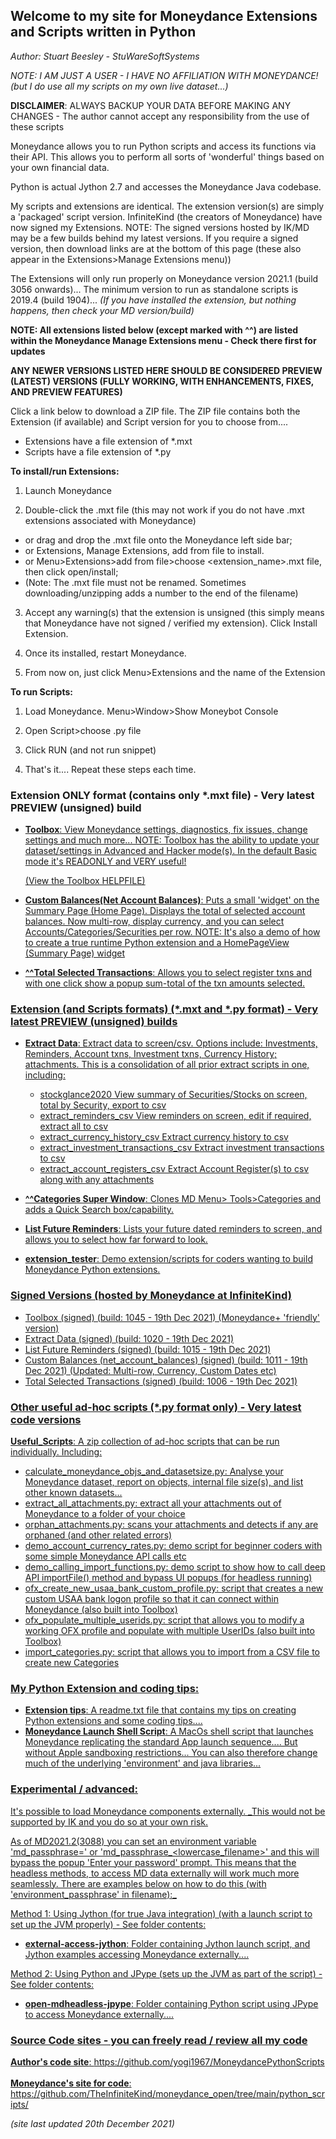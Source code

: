 ## Welcome to my site for Moneydance Extensions and Scripts written in Python

_Author: Stuart Beesley - StuWareSoftSystems_

_NOTE: I AM JUST A USER - I HAVE NO AFFILIATION WITH MONEYDANCE! (but I do use all my scripts on my own live dataset...)_

**DISCLAIMER**: ALWAYS BACKUP YOUR DATA BEFORE MAKING ANY CHANGES - The author cannot accept any responsibility from the use of these scripts

Moneydance allows you to run Python scripts and access its functions via their API.
This allows you to perform all sorts of 'wonderful' things based on your own financial data.

Python is actual Jython 2.7 and accesses the Moneydance Java codebase.

My scripts and extensions are identical. The extension version(s) are simply a 'packaged' script version. 
InfiniteKind (the creators of Moneydance) have now signed my Extensions.
NOTE: The signed versions hosted by IK/MD may be a few builds behind my latest versions.
If you require a signed version, then download links are at the bottom of this page (these also appear in the Extensions>Manage Extensions menu))

The Extensions will only run properly on Moneydance version 2021.1 (build 3056 onwards)...
The minimum version to run as standalone scripts is 2019.4 (build 1904)...
_(If you have installed the extension, but nothing happens, then check your MD version/build)_


**NOTE: All extensions listed below (except marked with ^^) are listed within the Moneydance Manage Extensions menu - Check there first for updates**

**ANY NEWER VERSIONS LISTED HERE SHOULD BE CONSIDERED PREVIEW (LATEST) VERSIONS (FULLY WORKING, WITH ENHANCEMENTS, FIXES, AND PREVIEW FEATURES)**

Click a link below to download a ZIP file. The ZIP file contains both the Extension (if available) and Script version for you to choose from....
- Extensions have a file extension of *.mxt
- Scripts have a file extension of *.py

**To install/run Extensions:**

1) Launch Moneydance

2) Double-click the .mxt file (this may not work if you do not have .mxt extensions associated with Moneydance)
  - or drag and drop the .mxt file onto the Moneydance left side bar;
  - or Extensions, Manage Extensions, add from file to install.
  - or Menu>Extensions>add from file>choose <extension_name>.mxt file, then click open/install;
  - (Note: The .mxt file must not be renamed. Sometimes downloading/unzipping adds a number to the end of the filename)
3) Accept any warning(s) that the extension is unsigned (this simply means that Moneydance have not signed / verified my extension). Click Install Extension.

4) Once its installed, restart Moneydance.

5) From now on, just click Menu>Extensions and the name of the Extension

**To run Scripts:**

1) Load Moneydance. Menu>Window>Show Moneybot Console

2) Open Script>choose <scriptname>.py file

3) Click RUN (and not run snippet)

4) That's it.... Repeat these steps each time.


### Extension ONLY format (contains only *.mxt file) - Very latest PREVIEW (unsigned) build
- <a href="https://github.com/yogi1967/MoneydancePythonScripts/raw/master/toolbox.zip">**Toolbox**: View Moneydance settings, diagnostics, fix issues, change settings and much more...
NOTE: Toolbox has the ability to update your dataset/settings in Advanced and Hacker mode(s). In the default Basic mode it's READONLY and VERY useful!

    <a href="https://github.com/yogi1967/MoneydancePythonScripts/raw/master/source/toolbox/toolbox_readme.txt">(View the Toolbox HELPFILE)


- <a href="https://github.com/yogi1967/MoneydancePythonScripts/raw/master/net_account_balances.zip">**Custom Balances(Net Account Balances)**: Puts a small 'widget' on the Summary Page (Home Page). Displays the total of selected account balances. Now multi-row, display currency, and you can select Accounts/Categories/Securities per row.
NOTE: It's also a demo of how to create a true runtime Python extension and a HomePageView (Summary Page) widget

- <a href="https://github.com/yogi1967/MoneydancePythonScripts/raw/master/total_selected_transactions.zip">**^^Total Selected Transactions**: Allows you to select register txns and with one click show a popup sum-total of the txn amounts selected.

### Extension (and Scripts formats) (*.mxt and *.py format) - Very latest PREVIEW (unsigned) builds
-  <a href="https://github.com/yogi1967/MoneydancePythonScripts/raw/master/extract_data.zip">**Extract Data**: Extract data to screen/csv. Options include: Investments, Reminders, Account txns, Investment txns, Currency History; attachments. This is a consolidation of all prior extract scripts in one, including: 
    - stockglance2020                       View summary of Securities/Stocks on screen, total by Security, export to csv
    - extract_reminders_csv                 View reminders on screen, edit if required, extract all to csv
    - extract_currency_history_csv          Extract currency history to csv
    - extract_investment_transactions_csv   Extract investment transactions to csv
    - extract_account_registers_csv         Extract Account Register(s) to csv along with any attachments

-  <a href="https://github.com/yogi1967/MoneydancePythonScripts/raw/master/categories_super_window.zip">**^^Categories Super Window**: Clones MD Menu> Tools>Categories and adds a Quick Search box/capability.

-  <a href="https://github.com/yogi1967/MoneydancePythonScripts/raw/master/list_future_reminders.zip">**List Future Reminders**: Lists your future dated reminders to screen, and allows you to select how far forward to look.

-  <a href="https://github.com/yogi1967/MoneydancePythonScripts/raw/master/extension_tester.zip">**extension_tester**: Demo extension/scripts for coders wanting to build Moneydance Python extensions.

### Signed Versions (hosted by Moneydance at InfiniteKind)
- <a href="https://infinitekind.com/app/md/extensions/toolbox.mxt">Toolbox (signed) (build: 1045 - 19th Dec 2021) (Moneydance+ 'friendly' version)
- <a href="https://infinitekind.com/app/md/extensions/extract_data.mxt">Extract Data (signed) (build: 1020 - 19th Dec 2021)
- <a href="https://infinitekind.com/app/md/extensions/list_future_reminders.mxt">List Future Reminders (signed) (build: 1015 - 19th Dec 2021)
- <a href="https://infinitekind.com/app/md/extensions/net_account_balances.mxt">Custom Balances (net_account_balances) (signed) (build: 1011 - 19th Dec 2021) (Updated: Multi-row, Currency, Custom Dates etc)
- <a href="https://infinitekind.com/app/md/extensions/total_selected_transactions.mxt">Total Selected Transactions (signed) (build: 1006 - 19th Dec 2021)


### Other useful ad-hoc scripts (*.py format only) - Very latest code versions
<a href="https://github.com/yogi1967/MoneydancePythonScripts/raw/master/useful_scripts.zip">**Useful_Scripts**: A zip collection of ad-hoc scripts that can be run individually. Including:
  - calculate_moneydance_objs_and_datasetsize.py: Analyse your Moneydance dataset, report on objects, internal file size(s), and list other known datasets...
  - extract_all_attachments.py: extract all your attachments out of Moneydance to a folder of your choice
  - orphan_attachments.py: scans your attachments and detects if any are orphaned (and other related errors)
  - demo_account_currency_rates.py: demo script for beginner coders with some simple Moneydance API calls etc
  - demo_calling_import_functions.py: demo script to show how to call deep API importFile() method and bypass UI popups (for headless running)
  - ofx_create_new_usaa_bank_custom_profile.py: script that creates a new custom USAA bank logon profile so that it can connect within Moneydance (also built into Toolbox)
  - ofx_populate_multiple_userids.py: script that allows you to modify a working OFX profile and populate with multiple UserIDs (also built into Toolbox)
  - import_categories.py: script that allows you to import from a CSV file to create new Categories


### My Python Extension and coding tips:
-  <a href="https://github.com/yogi1967/MoneydancePythonScripts/raw/master/source/extension_tester/readme.txt">**Extension tips**: A readme.txt file that contains my tips on creating Python extensions and some coding tips....
-  <a href="https://github.com/yogi1967/MoneydancePythonScripts/raw/master/launch-moneydance.sh">**Moneydance Launch Shell Script**: A MacOs shell script that launches Moneydance replicating the standard App launch sequence.... But without Apple sandboxing restrictions... You can also therefore change much of the underlying 'environment' and java libraries...


### Experimental / advanced:
It's possible to load Moneydance components externally. _This would not be supported by IK and you do so at your own risk. 

As of MD2021.2(3088) you can set an environment variable 'md_passphrase=' or 'md_passphrase_<lowercase_filename>' and this will bypass the popup 'Enter your password' prompt.
This means that the headless methods, to access MD data externally will work much more seamlessly. There are examples below on how to do this (with 'environment_passphrase' in filename):_

Method 1: Using Jython (for true Java integration) (with a launch script to set up the JVM properly) - See folder contents:
-  <a href="https://github.com/yogi1967/MoneydancePythonScripts/raw/master/external-access-jython">**external-access-jython**: Folder containing Jython launch script, and Jython examples accessing Moneydance externally....

Method 2: Using Python and JPype (sets up the JVM as part of the script) - See folder contents:
-  <a href="https://github.com/yogi1967/MoneydancePythonScripts/raw/master/external-access-python-jpype">**open-mdheadless-jpype**: Folder containing Python script using JPype to access Moneydance externally....



### Source Code sites - you can freely read / review all my code
<a href="https://github.com/yogi1967/MoneydancePythonScripts">**Author's code site**: https://github.com/yogi1967/MoneydancePythonScripts
<BR><BR>
<a href="https://github.com/TheInfiniteKind/moneydance_open/tree/main/python_scripts/">**Moneydance's site for code**: https://github.com/TheInfiniteKind/moneydance_open/tree/main/python_scripts/


_(site last updated 20th December 2021)_
